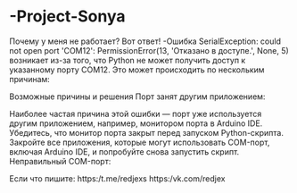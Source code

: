 # -Project-Sonya

Почему у меня не работает?
Вот ответ!
-Ошибка SerialException: could not open port 'COM12': PermissionError(13, 'Отказано в доступе.', None, 5) возникает из-за того, что Python не может получить доступ к указанному порту COM12. Это может происходить по нескольким причинам:

Возможные причины и решения
Порт занят другим приложением:

Наиболее частая причина этой ошибки — порт уже используется другим приложением, например, монитором порта в Arduino IDE. Убедитесь, что монитор порта закрыт перед запуском Python-скрипта.
Закройте все приложения, которые могут использовать COM-порт, включая Arduino IDE, и попробуйте снова запустить скрипт.
Неправильный COM-порт:

Если что пишите: 
https:/t.me/redjexs
https:/vk.com/redjex
